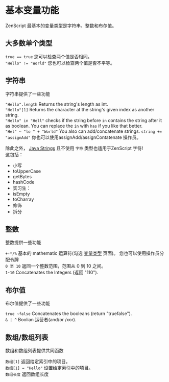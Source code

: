 # 基本变量功能

ZenScript 最基本的变量类型是字符串、整数和布尔值。

## 大多数单个类型

`true == true` 您可以检查两个值是否相同。  
`"Hello" != "World"` 您也可以检查两个值是否不平等。

## 字符串

字符串提供了一些功能

`"Hello".length` Returns the string's length as int.  
`"Hello"[1]` Returns the character at the string's given index as another string.  
`"Hello" in "Hell"` checks if the string before `in` contains the string after it as boolean. You can replace the `in` with `has` if you like that better.  
`"Hel" ~ "lo " + "World"` You also can add/concatenate strings. `string += "assignAdd"` 你也可以使用assignAdd/assignContatenate 操作员。

除此之外， [Java Strings](https://docs.oracle.com/javase/8/docs/api/java/lang/String.html) 且不使用 `字符` 类型也适用于ZenScript 字符!  
这包括：

- 小写
- toUpperCase
- getBytes
- hashCode
- 实习生：
- isEmpty
- toCharray
- 修饰
- 拆分

## 整数

整数提供一些功能

`+-*/%` 基本的 mathematic 运算符(勾选 [变量类型](/Vanilla/Variable_Types/Variable_Types) 页面)。 您也可以使用操作员分配令牌  
`0 至 10` 返回一个整数范围，范围从 0 到 10 之间。  
`1~10` Concatenates the Integers (返回 "110").

## 布尔值

布尔值提供了一些功能

`true ~false` Concatenates the booleans (return "truefalse").  
`& | ^` Boolian 运营者(and/or /xor).

## 数组/数组列表

数组和数组列表提供共同函数

`数组[1]` 返回给定索引中的项目。  
`数组[1] = "Hello"` 设置给定索引中的项目。  
`数组长度` 返回数组长度